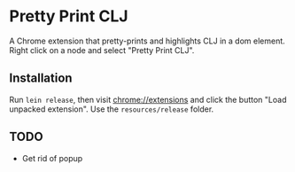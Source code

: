 # Pretty Print CLJ

A Chrome extension that pretty-prints and highlights CLJ in a dom element. Right click on a node and select "Pretty Print CLJ".

## Installation

Run `lein release`, then visit [chrome://extensions](chrome://extensions) and click the button "Load unpacked extension". Use the `resources/release` folder.

## TODO

* Get rid of popup
